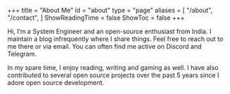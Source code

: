 +++
title = "About Me"
id = "about"
type = "page"
aliases = [
    "/about",
    "/contact",
]
ShowReadingTime = false
ShowToc = false
+++

Hi, I’m a System Engineer and an open-source enthusiast from India. I maintain a blog infrequently where I share things. Feel free to reach out to me there or via email. You can often find me active on Discord and Telegram.

In my spare time, I enjoy reading, writing and gaming as well. I have also contributed to several open source projects over the past 5 years since I adore open source development.